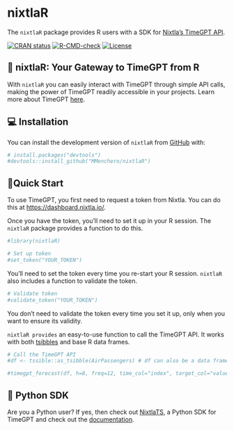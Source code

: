 
<!-- README.md is generated from README.Rmd. Please edit that file -->

# nixtlaR

The `nixtlaR` package provides R users with a SDK for [Nixtla’s TimeGPT
API](https://docs.nixtla.io/).

<!-- badges: start -->

[![CRAN
status](https://www.r-pkg.org/badges/version/nixtlaR)](https://CRAN.R-project.org/package=nixtlaR)
[![R-CMD-check](https://github.com/MMenchero/nixtlaR/actions/workflows/R-CMD-check.yaml/badge.svg)](https://github.com/MMenchero/nixtlaR/actions/workflows/R-CMD-check.yaml)
[![License](https://img.shields.io/badge/License-Apache%202.0-blue)](https://www.apache.org/licenses/LICENSE-2.0)
<!-- badges: end -->

## 🔄 nixtlaR: Your Gateway to TimeGPT from R

With `nixtlaR` you can easily interact with TimeGPT through simple API
calls, making the power of TimeGPT readily accessible in your projects.
Learn more about TimeGPT [here](https://arxiv.org/abs/2310.03589).

## 💻 Installation

You can install the development version of `nixtlaR` from
[GitHub](https://github.com/) with:

``` r
# install.packages("devtools")
#devtools::install_github("MMenchero/nixtlaR")
```

## 🎈Quick Start

To use TimeGPT, you first need to request a token from Nixtla. You can
do this at <https://dashboard.nixtla.io/>.

Once you have the token, you’ll need to set it up in your R session. The
`nixtlaR` package provides a function to do this.

``` r
#library(nixtlaR)

# Set up token 
#set_token("YOUR_TOKEN") 
```

You’ll need to set the token every time you re-start your R session.
`nixtlaR` also includes a function to validate the token.

``` r
# Validate token
#validate_token("YOUR_TOKEN") 
```

You don’t need to validate the token every time you set it up, only when
you want to ensure its validity.

`nixtlaR provides` an easy-to-use function to call the TimeGPT API. It
works with both [tsibbles](https://tsibble.tidyverts.org/) and base R
data frames.

``` r
# Call the TimeGPT API 
#df <- tssible::as_tsibble(AirPassengers) # df can also be a data frame  

#timegpt_forecast(df, h=8, freq=12, time_col="index", target_col="value")
```

## 🐍 Python SDK

Are you a Python user? If yes, then check out
[NixtlaTS](https://github.com/Nixtla/nixtla), a Python SDK for TimeGPT
and check out the [documentation](https://docs.nixtla.io/docs).
